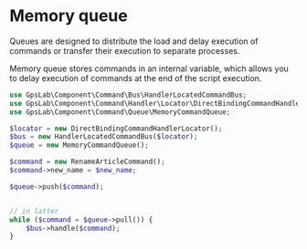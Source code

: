Memory queue
============

Queues are designed to distribute the load and delay execution of commands or transfer their execution to separate
processes.

Memory queue stores commands in an internal variable, which allows you to delay execution of commands at the end of the
script execution.

```php
use GpsLab\Component\Command\Bus\HandlerLocatedCommandBus;
use GpsLab\Component\Command\Handler\Locator\DirectBindingCommandHandlerLocator;
use GpsLab\Component\Command\Queue\MemoryCommandQueue;

$locator = new DirectBindingCommandHandlerLocator();
$bus = new HandlerLocatedCommandBus($locator);
$queue = new MemoryCommandQueue();

$command = new RenameArticleCommand();
$command->new_name = $new_name;

$queue->push($command);


// in latter
while ($command = $queue->pull()) {
    $bus->handle($command);
}
```
